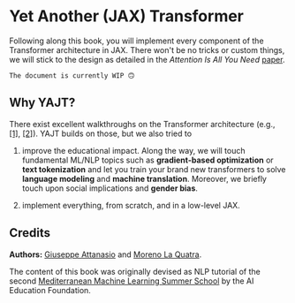 # Yet Another (JAX) Transformer

Following along this book, you will implement every component of the Transformer architecture in JAX. There won't be no tricks or custom things, we will stick to the design as detailed in the *Attention Is All You Need* [paper](https://proceedings.neurips.cc/paper/2017/file/3f5ee243547dee91fbd053c1c4a845aa-Paper.pdf). 

```{warning}
The document is currently WIP 🙃
```


## Why YAJT? 

There exist excellent walkthroughs on the Transformer architecture (e.g., [\[1\]](http://nlp.seas.harvard.edu/annotated-transformer/), [\[2\]](https://uvadlc-notebooks.readthedocs.io/en/latest/tutorial_notebooks/tutorial6/Transformers_and_MHAttention.html)). YAJT builds on those, but we also tried to

1. improve the educational impact. Along the way, we will touch fundamental ML/NLP topics such as **gradient-based optimization** or **text tokenization** and let you train your brand new transformers to solve **language modeling** and **machine translation**. Moreover, we briefly touch upon social implications and **gender bias**.

2. implement everything, from scratch, and in a low-level JAX.


## Credits

**Authors:** [Giuseppe Attanasio](https://gattanasio.cc/) and [Moreno La Quatra](https://www.mlaquatra.me/).

The content of this book was originally devised as NLP tutorial of the second [Mediterranean Machine Learning Summer School](https://www.m2lschool.org/past-editions/m2l-2022) by the AI Education Foundation.


```{tableofcontents}
```